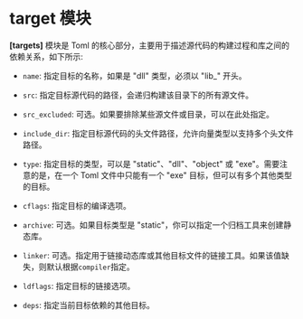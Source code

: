 # target 模块

**[targets]** 模块是 Toml 的核心部分，主要用于描述源代码的构建过程和库之间的依赖关系，如下所示:

- `name`: 指定目标的名称，如果是 "dll" 类型，必须以 "lib_" 开头。

- `src`: 指定目标源代码的路径，会递归构建该目录下的所有源文件。

- `src_excluded`: 可选。如果要排除某些源文件或目录，可以在此处指定。

- `include_dir`: 指定目标源代码的头文件路径，允许向量类型以支持多个头文件路径。

- `type`: 指定目标的类型，可以是 "static"、"dll"、"object" 或 "exe"。需要注意的是，在一个 Toml 文件中只能有一个 "exe" 目标，但可以有多个其他类型的目标。

- `cflags`: 指定目标的编译选项。

- `archive`: 可选。如果目标类型是 "static"，你可以指定一个归档工具来创建静态库。

- `linker`: 可选。指定用于链接动态库或其他目标文件的链接工具。如果该值缺失，则默认根据`compiler`指定。

- `ldflags`: 指定目标的链接选项。

- `deps`: 指定当前目标依赖的其他目标。